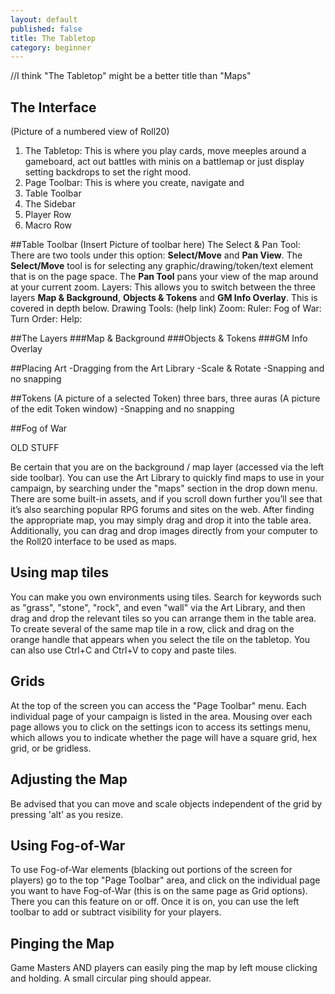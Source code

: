 ```yaml
---
layout: default
published: false
title: The Tabletop
category: beginner
---
```


//I think "The Tabletop" might be a better title than "Maps"

## The Interface
(Picture of a numbered view of Roll20)

1. The Tabletop: This is where you play cards, move meeples around a gameboard, act out battles with minis on a battlemap or just display setting backdrops to set the right mood.
2. Page Toolbar: This is where you create, navigate and 
3. Table Toolbar
4. The Sidebar
5. Player Row
6. Macro Row

##Table Toolbar
(Insert Picture of toolbar here)
The Select & Pan Tool: There are two tools under this option: **Select/Move** and **Pan View**. The **Select/Move** tool is for selecting any graphic/drawing/token/text element that is on the page space. The **Pan Tool** pans your view of the map around at your current zoom.
Layers: This allows you to switch between the three layers **Map & Background**, **Objects & Tokens** and **GM Info Overlay**. This is covered in depth below.
Drawing Tools: (help link)
Zoom: 
Ruler: 
Fog of War: 
Turn Order:
Help:

##The Layers
###Map & Background
###Objects & Tokens
###GM Info Overlay

##Placing Art
-Dragging from the Art Library
-Scale & Rotate
-Snapping and no snapping

##Tokens
(A picture of a selected Token)
three bars, three auras
(A picture of the edit Token window)
-Snapping and no snapping

##Fog of War

OLD STUFF


  Be certain that you are on the background / map layer (accessed via the left side toolbar).  You can use the Art Library to quickly find maps to use in your campaign, by searching under the "maps" section in the drop down menu. There are some built-in assets, and if you scroll down further you’ll see that it’s also searching popular RPG forums and sites on the web.  After finding the appropriate map, you may simply drag and drop it into the table area.  Additionally, you can drag and drop images directly from your computer to the Roll20 interface to be used as maps.


## Using map tiles

  You can make you own environments using tiles.  Search for keywords such as "grass", "stone", "rock", and even "wall" via the Art Library, and then drag and drop the relevant tiles so you can arrange them in the table area.  To create several of the same map tile in a row, click and drag on the orange handle that appears when you select the tile on the tabletop. You can also use Ctrl+C and Ctrl+V to copy and paste tiles.


## Grids

  At the top of the screen you can access the "Page Toolbar" menu.  Each individual page of your campaign is listed in the area.  Mousing over each page allows you to click on the settings icon to access its settings menu, which allows you to indicate whether the page will have a square grid, hex grid, or be gridless.


## Adjusting the Map

  Be advised that you can move and scale objects independent of the grid by pressing 'alt' as you resize.
  

## Using Fog-of-War

  To use Fog-of-War elements (blacking out portions of the screen for players) go to the top "Page Toolbar" area, and click on the individual page you want to have Fog-of-War (this is on the same page as Grid options).  There you can this feature on or off.  Once it is on, you can use the left toolbar to add or subtract visibility for your players.
  

## Pinging the Map

  Game Masters AND players can easily ping the map by left mouse clicking and holding.  A small circular ping should appear.